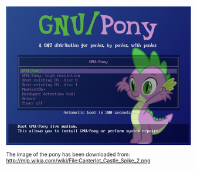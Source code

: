![Preview](https://github.com/GNU-Pony/artwork/blob/master/SYSLINUX/vesamenu/4:3/spike+hug/preview.png)

The image of the pony has been downloaded from:
    http://mlp.wikia.com/wiki/File:Canterlot_Castle_Spike_2.png
